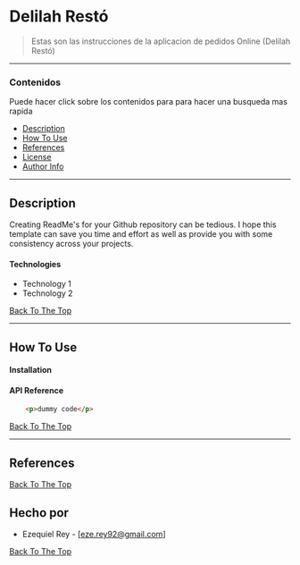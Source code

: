 # Delilah Restó




> Estas son las instrucciones de la aplicacion de pedidos Online (Delilah Restó)

---

### Contenidos
Puede hacer click sobre los contenidos para para hacer una busqueda mas rapida

- [Description](#description)
- [How To Use](#how-to-use)
- [References](#references)
- [License](#license)
- [Author Info](#author-info)

---

## Description

Creating ReadMe's for your Github repository can be tedious.  I hope this template can save you time and effort as well as provide you with some consistency across your projects.

#### Technologies

- Technology 1
- Technology 2

[Back To The Top](#read-me-template)

---

## How To Use

#### Installation



#### API Reference

```html
    <p>dummy code</p>
```
[Back To The Top](#read-me-template)

---

## References
[Back To The Top](#read-me-template)



## Hecho por 

- Ezequiel Rey - [eze.rey92@gmail.com]


[Back To The Top](#read-me-template)
